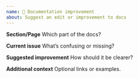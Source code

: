 ```yaml
---
name: 📝 Documentation improvement
about: Suggest an edit or improvement to docs
---
```


**Section/Page**
Which part of the docs?

**Current issue**
What’s confusing or missing?

**Suggested improvement**
How should it be clearer?

**Additional context**
Optional links or examples.
